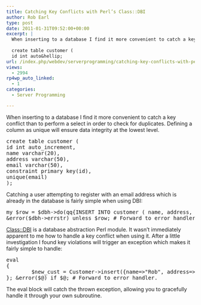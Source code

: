 ```yaml
---
title: Catching Key Conflicts with Perl’s Class::DBI
author: Rob Earl
type: post
date: 2011-01-31T09:52:00+00:00
excerpt: |
  When inserting to a database I find it more convenient to catch a key conflict than to perform a select in order to check for duplicates. Defining a column as unique will ensure data integrity at the lowest level.
  
  create table customer (
  id int auto&hellip;
url: /index.php/webdev/serverprogramming/catching-key-conflicts-with-perl/
views:
  - 2994
rp4wp_auto_linked:
  - 1
categories:
  - Server Programming

---
```

When inserting to a database I find it more convenient to catch a key conflict than to perform a select in order to check for duplicates. Defining a column as unique will ensure data integrity at the lowest level.

<pre>create table customer (
id int auto_increment, 
name varchar(20), 
address varchar(50), 
email varchar(50), 
constraint primary key(id), 
unique(email)
);</pre>

Catching a user attempting to register with an email address which is already in the database is fairly simple when using DBI:

<pre>my $row = $dbh-&gt;do(qq{INSERT INTO customer ( name, address, email ) VALUES (?,?,?);}, undef, ("Rob", "Rob's House", "my@email.com")); # Returns undef on error.
&error($dbh-&gt;errstr) unless $row; # Forward to error handler. </pre>

[Class::DBI][1] is a database abstraction Perl module. It wasn&#8217;t immediately apparent to me how to handle a key conflict when using it. After a little investigation I found key violations will trigger an exception which makes it fairly simple to handle:

<pre>eval
{
        $new_cust = Customer-&gt;insert({name=&gt;"Rob", address=&gt;"Rob's House", email=&gt;"my@email.com" }); # Insert using Class::DBI constructor.
}; &error($@) if $@; # Forward to error handler.</pre>

The eval block will catch the thrown exception, allowing you to gracefully handle it through your own subroutine.

 [1]: http://search.cpan.org/~tmtm/Class-DBI-v3.0.17/lib/Class/DBI.pm
